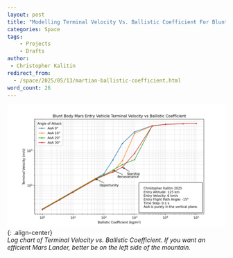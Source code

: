 ```yaml
---
layout: post
title: "Modelling Terminal Velocity Vs. Ballistic Coefficient For Blunt Body Mars Entry Vehicles"
categories: Space
tags:
    - Projects
    - Drafts
author:
 - Christopher Kalitin
redirect_from:
  - /space/2025/05/13/martian-ballistic-coefficient.html
word_count: 26
---
```

<head>
    <meta property="og:image" content="{{site.url}}/assets/images/martian-atmosphere-model/terminal_velocity_vs_BC_t0.1_allAoA_max30_log.png">
</head>

![Image](/assets/images/martian-atmosphere-model/terminal_velocity_vs_BC_t0.1_allAoA_max30_log.png){: .align-center}  
<i>Log chart of Terminal Velocity vs. Ballistic Coefficient. If you want an efficient Mars Lander, better be on the left side of the mountain.</i>
